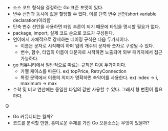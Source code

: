 - 소스 코드 형식을 결정하는 Go 표준 포맷이 있다.
- 변수 선언과 동시에 값을 할당할 수 있다. 이를 단축 변수 선언(short variable declaration)이라함
- 단축 변수 선언을 사용하면 타입 추론이 되기 때문에 타입을 명시할 필요가 없다.
- package, import, 실제 코드 순으로 코드가 구성된다.
- 언어에서 자체적으로 강제하는 네이밍 규칙은 다음 두가지이다.
  - 이름은 문자로 시작해야 하며 임의 개수의 문자와 숫자로 구성될 수 있다.
  - 변수, 함수, 타입의 이름이 대문자로 시작하면 노출되어 외부 패키지에서 접근 가능하다.
- go 커뮤니티에서 일반적으로 따르는 규칙은 다음 두가지이다.
  - 카멜 케이스를 따른다. ex) topPrice, RetryConnection
  - 특정 문맥에서 이름의 의미가 명확하면 축약어를 사용한다. ex) index -> i, maximum -> max
- 수학 및 비교 연산에는 동일한 타입의 값만 사용할 수 있다. 그래서 형 변환이 필요하다.

Q
- Go 커뮤니티는 뭘까?
- 코드를 분석할 만한, 흥미로운 주제를 가진 Go 오픈소스는 무엇이 있을까?
